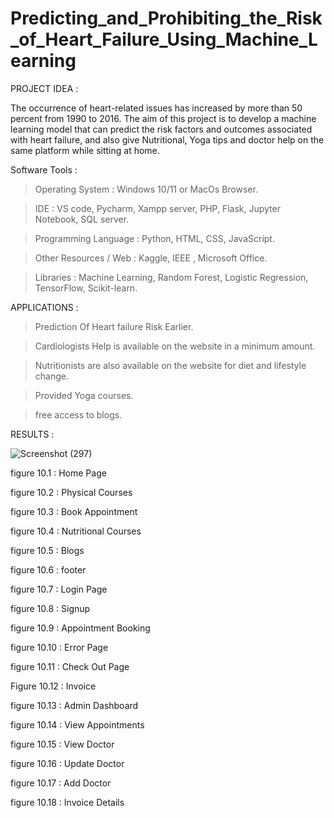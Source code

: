 # Predicting_and_Prohibiting_the_Risk_of_Heart_Failure_Using_Machine_Learning

PROJECT IDEA :

The occurrence of heart-related issues has increased by more than 50 percent from 1990 to 2016. The aim of this project is to develop a machine learning model that can predict the risk factors and outcomes associated with heart failure, and also give Nutritional, Yoga tips  and doctor help on the same platform while sitting at home.


Software Tools :
 > Operating System		   : Windows 10/11 or MacOs Browser.

 > IDE			             : VS code, Pycharm, Xampp server, PHP, Flask, Jupyter Notebook, SQL server.

 > Programming Language  : Python, HTML, CSS, JavaScript.

 > Other Resources / Web : Kaggle, IEEE , Microsoft Office.

 > Libraries             : Machine Learning, Random Forest, Logistic Regression, TensorFlow, Scikit-learn.

APPLICATIONS :

> Prediction Of Heart failure Risk Earlier.

> Cardiologists Help is available on the website in a minimum amount.

> Nutritionists are also available on the website for diet and lifestyle change.

> Provided Yoga courses.

> free access to blogs.

RESULTS :

![Screenshot (297)](https://github.com/ashishgaike/Predicting_and_Prohibiting_the_Risk_of_Heart_Failure_Using_Machine_Learning/assets/71187936/167588b5-7149-4e7b-8df1-98b752c68786)


figure 10.1 : Home Page

figure 10.2 : Physical Courses

figure 10.3 : Book Appointment

figure 10.4 : Nutritional Courses

figure 10.5 : Blogs

figure 10.6 : footer

figure 10.7 : Login Page

figure 10.8 : Signup 

figure 10.9 : Appointment Booking

figure 10.10 : Error Page

figure 10.11 : Check Out Page


Figure 10.12 : Invoice


figure 10.13 : Admin Dashboard


figure 10.14 : View Appointments


figure 10.15 : View Doctor


figure 10.16 : Update Doctor


figure 10.17 : Add Doctor


figure 10.18 : Invoice Details
